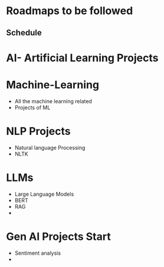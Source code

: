 # Roadmaps to be followed
## Schedule
# AI- Artificial Learning Projects
# Machine-Learning
- All the machine learning related 
- Projects of ML
  
# NLP Projects
- Natural language Processing
- NLTK
  
# LLMs
- Large Language Models
- BERT
- RAG
- 
# Gen AI Projects Start
- Sentiment analysis
- 
